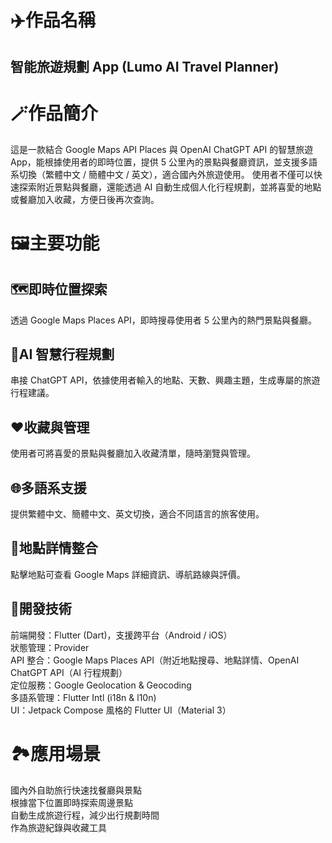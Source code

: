# ✈️作品名稱
## 智能旅遊規劃 App (Lumo AI Travel Planner)

# 🪄作品簡介
這是一款結合 Google Maps API Places 與 OpenAI ChatGPT API 的智慧旅遊 App，能根據使用者的即時位置，提供 5 公里內的景點與餐廳資訊，並支援多語系切換（繁體中文 / 簡體中文 / 英文），適合國內外旅遊使用。
使用者不僅可以快速探索附近景點與餐廳，還能透過 AI 自動生成個人化行程規劃，並將喜愛的地點或餐廳加入收藏，方便日後再次查詢。

# 🖼️主要功能
## 🗺️即時位置探索
透過 Google Maps Places API，即時搜尋使用者 5 公里內的熱門景點與餐廳。

## 🧠AI 智慧行程規劃
串接 ChatGPT API，依據使用者輸入的地點、天數、興趣主題，生成專屬的旅遊行程建議。

## ❤️收藏與管理
使用者可將喜愛的景點與餐廳加入收藏清單，隨時瀏覽與管理。

## 🌐多語系支援
提供繁體中文、簡體中文、英文切換，適合不同語言的旅客使用。

## 🎡地點詳情整合
點擊地點可查看 Google Maps 詳細資訊、導航路線與評價。

## 🌟開發技術
前端開發：Flutter (Dart)，支援跨平台（Android / iOS）<br>
狀態管理：Provider<br>
API 整合：Google Maps Places API（附近地點搜尋、地點詳情、OpenAI ChatGPT API（AI 行程規劃）<br>
定位服務：Google Geolocation & Geocoding<br>
多語系管理：Flutter Intl (i18n & l10n)<br>
UI：Jetpack Compose 風格的 Flutter UI（Material 3）

# 🏞️應用場景
國內外自助旅行快速找餐廳與景點<br>
根據當下位置即時探索周邊景點<br>
自動生成旅遊行程，減少出行規劃時間<br>
作為旅遊紀錄與收藏工具

